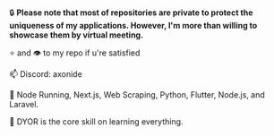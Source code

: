🔒 **Please note that most of repositories are private to protect the uniqueness of my applications. However, I'm more than willing to showcase them by virtual meeting.**

⭐ and 👁️ to my repo if u're satisfied

📫 Discord: axonide

:pushpin: Node Running, Next.js, Web Scraping, Python, Flutter, Node.js, and Laravel.

:pushpin: DYOR is the core skill on learning everything.

<!---
marviano/marviano is a ✨ special ✨ repository because its `README.md` (this file) appears on your GitHub profile.
You can click the Preview link to take a look at your changes.
--->
